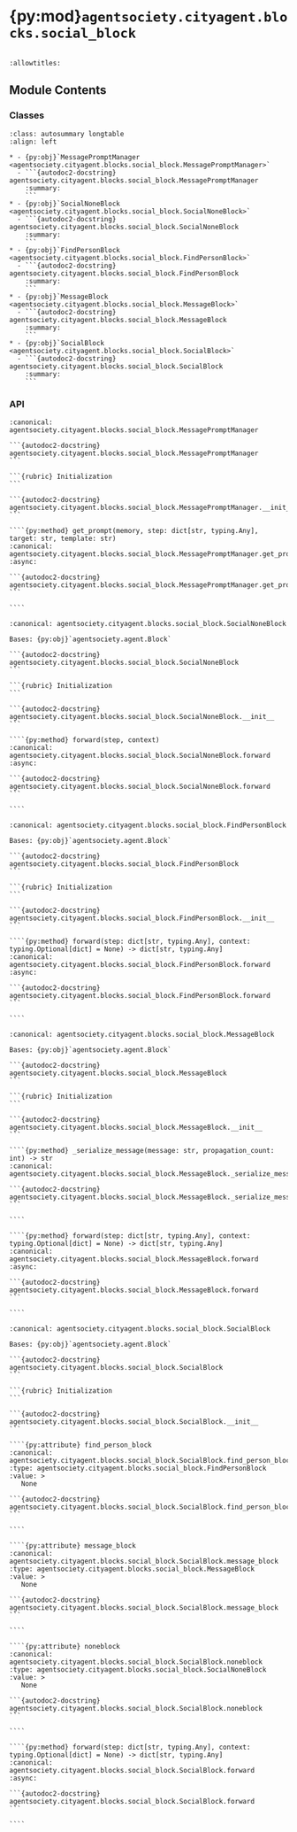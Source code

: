 # {py:mod}`agentsociety.cityagent.blocks.social_block`

```{py:module} agentsociety.cityagent.blocks.social_block
```

```{autodoc2-docstring} agentsociety.cityagent.blocks.social_block
:allowtitles:
```

## Module Contents

### Classes

````{list-table}
:class: autosummary longtable
:align: left

* - {py:obj}`MessagePromptManager <agentsociety.cityagent.blocks.social_block.MessagePromptManager>`
  - ```{autodoc2-docstring} agentsociety.cityagent.blocks.social_block.MessagePromptManager
    :summary:
    ```
* - {py:obj}`SocialNoneBlock <agentsociety.cityagent.blocks.social_block.SocialNoneBlock>`
  - ```{autodoc2-docstring} agentsociety.cityagent.blocks.social_block.SocialNoneBlock
    :summary:
    ```
* - {py:obj}`FindPersonBlock <agentsociety.cityagent.blocks.social_block.FindPersonBlock>`
  - ```{autodoc2-docstring} agentsociety.cityagent.blocks.social_block.FindPersonBlock
    :summary:
    ```
* - {py:obj}`MessageBlock <agentsociety.cityagent.blocks.social_block.MessageBlock>`
  - ```{autodoc2-docstring} agentsociety.cityagent.blocks.social_block.MessageBlock
    :summary:
    ```
* - {py:obj}`SocialBlock <agentsociety.cityagent.blocks.social_block.SocialBlock>`
  - ```{autodoc2-docstring} agentsociety.cityagent.blocks.social_block.SocialBlock
    :summary:
    ```
````

### API

`````{py:class} MessagePromptManager()
:canonical: agentsociety.cityagent.blocks.social_block.MessagePromptManager

```{autodoc2-docstring} agentsociety.cityagent.blocks.social_block.MessagePromptManager
```

```{rubric} Initialization
```

```{autodoc2-docstring} agentsociety.cityagent.blocks.social_block.MessagePromptManager.__init__
```

````{py:method} get_prompt(memory, step: dict[str, typing.Any], target: str, template: str)
:canonical: agentsociety.cityagent.blocks.social_block.MessagePromptManager.get_prompt
:async:

```{autodoc2-docstring} agentsociety.cityagent.blocks.social_block.MessagePromptManager.get_prompt
```

````

`````

`````{py:class} SocialNoneBlock(llm: agentsociety.llm.LLM, memory: agentsociety.memory.Memory)
:canonical: agentsociety.cityagent.blocks.social_block.SocialNoneBlock

Bases: {py:obj}`agentsociety.agent.Block`

```{autodoc2-docstring} agentsociety.cityagent.blocks.social_block.SocialNoneBlock
```

```{rubric} Initialization
```

```{autodoc2-docstring} agentsociety.cityagent.blocks.social_block.SocialNoneBlock.__init__
```

````{py:method} forward(step, context)
:canonical: agentsociety.cityagent.blocks.social_block.SocialNoneBlock.forward
:async:

```{autodoc2-docstring} agentsociety.cityagent.blocks.social_block.SocialNoneBlock.forward
```

````

`````

`````{py:class} FindPersonBlock(llm: agentsociety.llm.LLM, environment: agentsociety.environment.Environment, memory: agentsociety.memory.Memory)
:canonical: agentsociety.cityagent.blocks.social_block.FindPersonBlock

Bases: {py:obj}`agentsociety.agent.Block`

```{autodoc2-docstring} agentsociety.cityagent.blocks.social_block.FindPersonBlock
```

```{rubric} Initialization
```

```{autodoc2-docstring} agentsociety.cityagent.blocks.social_block.FindPersonBlock.__init__
```

````{py:method} forward(step: dict[str, typing.Any], context: typing.Optional[dict] = None) -> dict[str, typing.Any]
:canonical: agentsociety.cityagent.blocks.social_block.FindPersonBlock.forward
:async:

```{autodoc2-docstring} agentsociety.cityagent.blocks.social_block.FindPersonBlock.forward
```

````

`````

`````{py:class} MessageBlock(agent, llm: agentsociety.llm.LLM, environment: agentsociety.environment.Environment, memory: agentsociety.memory.Memory)
:canonical: agentsociety.cityagent.blocks.social_block.MessageBlock

Bases: {py:obj}`agentsociety.agent.Block`

```{autodoc2-docstring} agentsociety.cityagent.blocks.social_block.MessageBlock
```

```{rubric} Initialization
```

```{autodoc2-docstring} agentsociety.cityagent.blocks.social_block.MessageBlock.__init__
```

````{py:method} _serialize_message(message: str, propagation_count: int) -> str
:canonical: agentsociety.cityagent.blocks.social_block.MessageBlock._serialize_message

```{autodoc2-docstring} agentsociety.cityagent.blocks.social_block.MessageBlock._serialize_message
```

````

````{py:method} forward(step: dict[str, typing.Any], context: typing.Optional[dict] = None) -> dict[str, typing.Any]
:canonical: agentsociety.cityagent.blocks.social_block.MessageBlock.forward
:async:

```{autodoc2-docstring} agentsociety.cityagent.blocks.social_block.MessageBlock.forward
```

````

`````

`````{py:class} SocialBlock(agent, llm: agentsociety.llm.LLM, environment: agentsociety.environment.Environment, memory: agentsociety.memory.Memory)
:canonical: agentsociety.cityagent.blocks.social_block.SocialBlock

Bases: {py:obj}`agentsociety.agent.Block`

```{autodoc2-docstring} agentsociety.cityagent.blocks.social_block.SocialBlock
```

```{rubric} Initialization
```

```{autodoc2-docstring} agentsociety.cityagent.blocks.social_block.SocialBlock.__init__
```

````{py:attribute} find_person_block
:canonical: agentsociety.cityagent.blocks.social_block.SocialBlock.find_person_block
:type: agentsociety.cityagent.blocks.social_block.FindPersonBlock
:value: >
   None

```{autodoc2-docstring} agentsociety.cityagent.blocks.social_block.SocialBlock.find_person_block
```

````

````{py:attribute} message_block
:canonical: agentsociety.cityagent.blocks.social_block.SocialBlock.message_block
:type: agentsociety.cityagent.blocks.social_block.MessageBlock
:value: >
   None

```{autodoc2-docstring} agentsociety.cityagent.blocks.social_block.SocialBlock.message_block
```

````

````{py:attribute} noneblock
:canonical: agentsociety.cityagent.blocks.social_block.SocialBlock.noneblock
:type: agentsociety.cityagent.blocks.social_block.SocialNoneBlock
:value: >
   None

```{autodoc2-docstring} agentsociety.cityagent.blocks.social_block.SocialBlock.noneblock
```

````

````{py:method} forward(step: dict[str, typing.Any], context: typing.Optional[dict] = None) -> dict[str, typing.Any]
:canonical: agentsociety.cityagent.blocks.social_block.SocialBlock.forward
:async:

```{autodoc2-docstring} agentsociety.cityagent.blocks.social_block.SocialBlock.forward
```

````

`````
